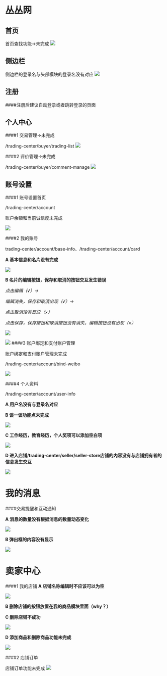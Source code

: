丛丛网
=========================
首页
-------------------------

首页查找功能->未完成
![](http://i1.tietuku.com/dab1cb694b3846d6.png)

侧边栏
--------------------------

侧边栏的登录名与头部模块的登录名没有对应
![](http://i1.tietuku.com/8aba2ca35c1e7959.png)

注册
-----------------------
####注册后建议自动登录或者跳转登录的页面

个人中心
-------------------------

####1 交易管理->未完成

/trading-center/buyer/trading-list
![](http://i1.tietuku.com/502dbbb5e354ad70.png)

####2 评价管理->未完成

/trading-center/buyer/comment-manage
![](http://i1.tietuku.com/29a9e68e604d3ccc.png)

账号设置
---------
####1 账号设置首页

/trading-center/account

账户余额和当前诚信度未完成

![](http://i1.tietuku.com/093840651ac27ac4.png)

####2 我的账号

trading-center/account/base-info、/trading-center/account/card

__A 基本信息和名片没有完成__

![](http://i1.tietuku.com/4187fe3259cc3991.png)

__B 名片的编辑按钮，保存和取消的按钮交互发生错误__

*点击编辑（√）->*

*编辑消失，保存和取消出现（√）->*

*点击取消没有反应（×）*

*点击保存，保存按钮和取消按钮没有消失，编辑按钮没有出现（×）*

![](http://i1.tietuku.com/7453d2cb81e10280.png)

![](http://i1.tietuku.com/378fa59284484173.png)
####3 账户绑定和支付账户管理

账户绑定和支付账户管理未完成

/trading-center/account/bind-weibo

![](http://i1.tietuku.com/c4a9da4387fc6e2f.png)

####4 个人资料

/trading-center/account/user-info

__A 用户名没有与登录名对应__

__B 谈一谈功能点未完成__

![](http://i1.tietuku.com/beef512a201a238f.png)

__C 工作经历，教育经历，个人奖项可以添加空白项__

![](http://i1.tietuku.com/562265d612929f62.png)

__D 进入店铺/trading-center/seller/seller-store店铺的内容没有与店铺拥有者的信息发生交互__

![](http://i1.tietuku.com/130d025360ae41b8.png)

我的消息
=========
####交易提醒和互动通知

__A 消息的数量没有根据消息的数量动态变化__

![](http://i1.tietuku.com/8b9c96ab3c069287.png)

__B 弹出框的内容没有显示__

![](http://i1.tietuku.com/6c81d0174d3517c7.png)

卖家中心
=========
####1 我的店铺
__A 店铺名称编辑时不应该可以为空__

![](http://i1.tietuku.com/403b87955885285a.png)

__B 删除店铺的按钮放置在我的商品模块里面（why？）__

__C 删除店铺不成功__

![](http://i1.tietuku.com/ed218d99239ccc36.png)


__D 添加商品和删除商品功能未完成__

![](http://i1.tietuku.com/7825deac9ed2cb0a.png)

####2 店铺订单

店铺订单功能未完成
![](http://i1.tietuku.com/e9413d855df1aeb1.png)
